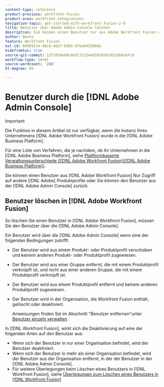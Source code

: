 ```yaml
---
content-type: reference
product-previous: workfront-fusion
product-area: workfront-integrations
navigation-topic: get-started-with-workfront-fusion-2-0
title: Benutzer über Adobe Admin Console löschen
description: Sie können einen Benutzer nur aus Adobe Workfront Fusion entfernen und Zugriff auf andere Adobe-Produktprofile erhalten. Alternativ können Sie ihn vollständig aus der Adobe Admin Console entfernen.
author: Becky
feature: Workfront Fusion
exl-id: 0d989134-46c0-4637-b465-6fbe04258b8a
hidefromtoc: true
source-git-commit: 137165deb0c0e9172224e810c82bc651bb0adfc0
workflow-type: tm+mt
source-wordcount: '288'
ht-degree: 0%

---
```


# Benutzer durch die [!DNL Adobe Admin Console]

>[!IMPORTANT]
>
>Die Funktion in diesem Artikel ist nur verfügbar, wenn die Instanz Ihres Unternehmens [!DNL Adobe Workfront Fusion] wurde in die [!DNL Adobe Business Platform].
>
>Für eine Liste von Verfahren, die je nachdem, ob Ihr Unternehmen in die [!DNL Adobe Business Platform], siehe [Plattformbasierte Verwaltungsunterschiede ([!DNL Adobe Workfront Fusion]/[!DNL Adobe Business Platform])](../../workfront-fusion/fusion-in-admin-console/fusion-adobe-admin-console.md).

Sie können einen Benutzer aus [!DNL Adobe Workfront Fusion] Nur Zugriff auf andere [!DNL Adobe] Produktprofile oder Sie können den Benutzer aus der [!DNL Adobe Admin Console] zurück.

## Benutzer löschen in [!DNL Adobe Workfront Fusion]

So löschen Sie einen Benutzer in [!DNL Adobe Workfront Fusion], müssen Sie den Benutzer über die [!DNL Adobe Admin Console].

Ein Benutzer wird über die [!DNL Adobe Admin Console] wenn eine der folgenden Bedingungen zutrifft:

* Der Benutzer wird aus einem Produkt- oder Produktprofil verschoben und keinem anderen Produkt- oder Produktprofil zugewiesen.
* Der Benutzer wird aus einer Gruppe entfernt, die mit einem Produktprofil verknüpft ist, und nicht aus einer anderen Gruppe, die mit einem Produktprofil verknüpft ist.
* Der Benutzer wird aus einem Produktprofil entfernt und keinem anderen Produktprofil zugewiesen.
* Der Benutzer wird in der Organisation, die Workfront Fusion enthält, gelöscht oder deaktiviert.

   Anweisungen finden Sie im Abschnitt &quot;Benutzer entfernen&quot;unter [Benutzer einzeln verwalten](https://helpx.adobe.com/enterprise/using/manage-users-individually.html).

In [!DNL Workfront Fusion], wirkt sich die Deaktivierung auf eine der folgenden Arten auf den Benutzer aus:

* Wenn sich der Benutzer in nur einer Organisation befindet, wird der Benutzer deaktiviert.
* Wenn sich der Benutzer in mehr als einer Organisation befindet, wird der Benutzer aus der Organisation entfernt, in der der Benutzer in der [!DNL Adobe Admin Console].
* Für weitere Überlegungen beim Löschen eines Benutzers in [!DNL Workfront Fusion], siehe [Überlegungen zum Löschen eines Benutzers in [!DNL Workfront Fusion]](../../workfront-fusion/organizations/manage-fusion-users.md#consider)
